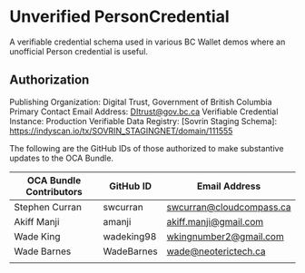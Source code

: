 # Unverified PersonCredential

A verifiable credential schema used in various BC Wallet demos where an unofficial Person credential is useful.

## Authorization

Publishing Organization: Digital Trust, Government of British Columbia
Primary Contact Email Address: DItrust@gov.bc.ca
Verifiable Credential Instance: Production
Verifiable Data Registry: [Sovrin Staging Schema]: https://indyscan.io/tx/SOVRIN_STAGINGNET/domain/111555

The following are the GitHub IDs of those authorized to make substantive updates to the OCA Bundle.

| OCA Bundle Contributors | GitHub ID  | Email Address            |
| ----------------------- | ---------- | ------------------------ |
| Stephen Curran          | swcurran   | swcurran@cloudcompass.ca |
| Akiff Manji             | amanji     | akiff.manji@gmail.com    |
| Wade King               | wadeking98 | wkingnumber2@gmail.com   |
| Wade Barnes             | WadeBarnes | wade@neoterictech.ca     |
|                         |            |                          |
